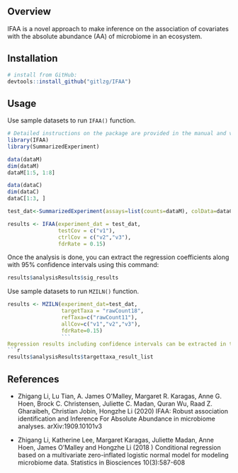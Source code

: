 

## Overview

IFAA is a novel approach to make inference on the association of covariates with the absolute abundance (AA) of microbiome in an ecosystem. 

## Installation
```r
# install from GitHub:
devtools::install_github("gitlzg/IFAA")
```
## Usage

Use sample datasets to run `IFAA()` function.
```r
# Detailed instructions on the package are provided in the manual and vignette
library(IFAA)
library(SummarizedExperiment)

data(dataM)
dim(dataM)
dataM[1:5, 1:8]

data(dataC)
dim(dataC)
dataC[1:3, ]

test_dat<-SummarizedExperiment(assays=list(counts=dataM), colData=dataC)

results <- IFAA(experiment_dat = test_dat,
                testCov = c("v1"),
                ctrlCov = c("v2","v3"),
                fdrRate = 0.15)

```


Once the analysis is done, you can extract the regression coefficients along with 95% confidence intervals using this command:
```r
results$analysisResults$sig_results
```



Use sample datasets to run `MZILN()` function.
```r
results <- MZILN(experiment_dat=test_dat,
                 targetTaxa = "rawCount18",
                 refTaxa=c("rawCount11"),
                 allCov=c("v1","v2","v3"),
                 fdrRate=0.15)
                 ```
Regression results including confidence intervals can be extracted in the following way:
```r
results$analysisResults$targettaxa_result_list
```

## References 
- Zhigang Li, Lu Tian, A. James O'Malley, Margaret R. Karagas, Anne G. Hoen, Brock C. Christensen, Juliette C. Madan, Quran Wu, Raad Z. Gharaibeh, Christian Jobin, Hongzhe Li (2020) IFAA: Robust association identification and Inference For Absolute Abundance in microbiome analyses. arXiv:1909.10101v3

- Zhigang Li, Katherine Lee, Margaret Karagas, Juliette Madan, Anne Hoen, James O’Malley and Hongzhe Li (2018 ) Conditional regression based on a multivariate zero-inflated logistic normal model for modeling microbiome data. Statistics in Biosciences  10(3):587-608
